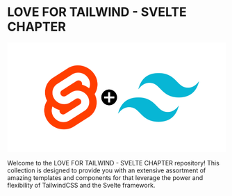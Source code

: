 # LOVE FOR TAILWIND - SVELTE CHAPTER

![TailwindCSS Logo](svelte-tailwind.png)

Welcome to the LOVE FOR TAILWIND - SVELTE CHAPTER repository! This collection is designed to provide you with an extensive assortment of amazing templates and components for that leverage the power and flexibility of TailwindCSS and the Svelte framework.